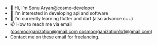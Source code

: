 - 👋 Hi, I’m Sonu Aryan@cosmo-developer
- 👀 I’m interested in developing api and software
- 🌱 I’m currently learning flutter and dart (also advance c++)
- 📫 How to reach me via email (cosmoorganization@gmail.com,cosmoorganization1o1@gmail.com)
- Contact me on these email for freelancing.

<!---
cosmo-developer/cosmo-developer is a ✨ special ✨ repository because its `README.md` (this file) appears on your GitHub profile.
You can click the Preview link to take a look at your changes.
--->
